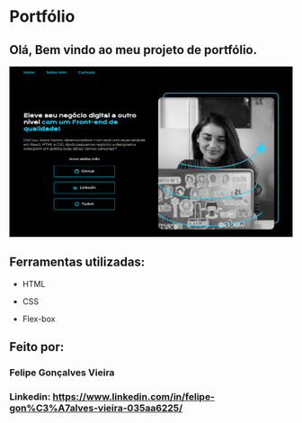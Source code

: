# Portfólio 

## Olá, Bem vindo ao meu projeto de portfólio.

![image](https://github.com/FeGonca/portfolio/blob/36f47fecaae466f7f8b6f0ace7ee6498131240f2/assets/print-home.png)

## Ferramentas utilizadas:

* HTML

* CSS

* Flex-box

## Feito por:

### Felipe Gonçalves Vieira

### Linkedin: https://www.linkedin.com/in/felipe-gon%C3%A7alves-vieira-035aa6225/

